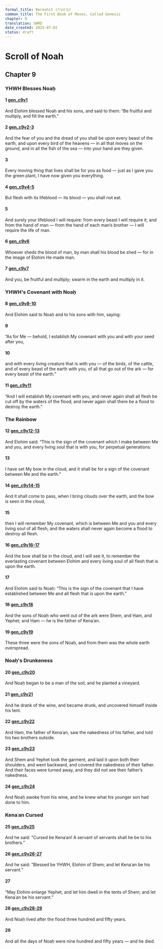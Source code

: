```yaml
---
formal_title: Bereshit (בְּרֵאשִׁית)
common_title: The First Book of Moses, Called Genesis
chapter: 9
translation: SWRD
date_created: 2025-07-02
status: draft
---
```

# Scroll of Noah
## Chapter 9
### YHWH Blesses Noaḥ
#### 1  [gen\_c9v1](<../../notes/genesis/chapter 9/gen_c9v1.md>)
And Elohim blessed Noaḥ and his sons, and said to them: “Be fruitful and multiply, and fill the earth.”
#### 2  [gen\_c9v2-3](<../../notes/genesis/chapter 9/gen_c9v2-3.md>)
And the fear of you and the dread of you shall be upon every beast of the earth, and upon every bird of the heavens — in all that moves on the ground, and in all the fish of the sea — into your hand are they given.
#### 3 
Every moving thing that lives shall be for you as food — just as I gave you the green plant, I have now given you everything.
#### 4  [gen\_c9v4-5](<../../notes/genesis/chapter 9/gen_c9v4-5.md>)
But flesh with its lifeblood — its blood — you shall not eat.
#### 5 
And surely your lifeblood I will require: from every beast I will require it; and from the hand of man — from the hand of each man’s brother — I will require the life of man.
#### 6  [gen\_c9v6](<../../notes/genesis/chapter 9/gen_c9v6.md>)
Whoever sheds the blood of man, by man shall his blood be shed — for in the image of Elohim He made man.
#### 7  [gen\_c9v7](<../../notes/genesis/chapter 9/gen_c9v7.md>)
And you, be fruitful and multiply; swarm in the earth and multiply in it.
### YHWH's Covenant with Noaḥ
#### 8  [gen\_c9v8-10](<../../notes/genesis/chapter 9/gen_c9v8-10.md>)
And Elohim said to Noaḥ and to his sons with him, saying:
#### 9  
“As for Me — behold, I establish My covenant with you and with your seed after you,
#### 10  
and with every living creature that is with you — of the birds, of the cattle, and of every beast of the earth with you, of all that go out of the ark — for every beast of the earth.”
#### 11  [gen\_c9v11](<../../notes/genesis/chapter 9/gen_c9v11.md>)
“And I will establish My covenant with you, and never again shall all flesh be cut off by the waters of the flood; and never again shall there be a flood to destroy the earth.”
### The Rainbow
#### 12  [gen\_c9v12-13](<../../notes/genesis/chapter 9/gen_c9v12-13.md>)
And Elohim said: “This is the sign of the covenant which I make between Me and you, and every living soul that is with you, for perpetual generations:
#### 13  
I have set My bow in the cloud, and it shall be for a sign of the covenant between Me and the earth.”
#### 14  [gen\_c9v14-15](<../../notes/genesis/chapter 9/gen_c9v14-15.md>)
And it shall come to pass, when I bring clouds over the earth, and the bow is seen in the cloud,
#### 15  
then I will remember My covenant, which is between Me and you and every living soul of all flesh; and the waters shall never again become a flood to destroy all flesh.
#### 16  [gen\_c9v16-17](<../../notes/genesis/chapter 9/gen_c9v16-17.md>)
And the bow shall be in the cloud, and I will see it, to remember the everlasting covenant between Elohim and every living soul of all flesh that is upon the earth.
#### 17  
And Elohim said to Noaḥ: “This is the sign of the covenant that I have established between Me and all flesh that is upon the earth.”
#### 18  [gen\_c9v18](<../../notes/genesis/chapter 9/gen_c9v18.md>)
And the sons of Noaḥ who went out of the ark were Shem, and Ḥam, and Yephet; and Ḥam — he is the father of Kenaʿan.
#### 19  [gen\_c9v19](<../../notes/genesis/chapter 9/gen_c9v19.md>)
These three were the sons of Noaḥ, and from them was the whole earth overspread.
### Noaḥ's Drunkeness
#### 20  [gen\_c9v20](<../../notes/genesis/chapter 9/gen_c9v20.md>)
And Noaḥ began to be a man of the soil, and he planted a vineyard.
#### 21  [gen\_c9v21](<../../notes/genesis/chapter 9/gen_c9v21.md>)
And he drank of the wine, and became drunk, and uncovered himself inside his tent.
#### 22  [gen\_c9v22](<../../notes/genesis/chapter 9/gen_c9v22.md>)
And Ḥam, the father of Kenaʿan, saw the nakedness of his father, and told his two brothers outside.
#### 23  [gen\_c9v23](<../../notes/genesis/chapter 9/gen_c9v23.md>)
And Shem and Yephet took the garment, and laid it upon both their shoulders, and went backward, and covered the nakedness of their father. And their faces were turned away, and they did not see their father’s nakedness.
#### 24  [gen\_c9v24](<../../notes/genesis/chapter 9/gen_c9v24.md>)
And Noaḥ awoke from his wine, and he knew what his younger son had done to him.
### Kenaʿan Cursed
#### 25  [gen\_c9v25](<../../notes/genesis/chapter 9/gen_c9v25.md>)
And he said: “Cursed be Kenaʿan! A servant of servants shall he be to his brothers.”
#### 26  [gen\_c9v26-27](<../../notes/genesis/chapter 9/gen_c9v26-27.md>)
And he said: “Blessed be YHWH, Elohim of Shem; and let Kenaʿan be his servant.”
#### 27  
“May Elohim enlarge Yephet, and let him dwell in the tents of Shem; and let Kenaʿan be his servant.”
#### 28  [gen\_c9v28-29](<../../notes/genesis/chapter 9/gen_c9v28-29.md>)
And Noaḥ lived after the flood three hundred and fifty years.
#### 29  
And all the days of Noaḥ were nine hundred and fifty years — and he died.